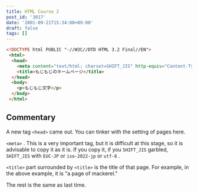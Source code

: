 ```yaml
---
title: HTML Course 2
post_id: '3017'
date: '2001-09-21T15:34:00+09:00'
draft: false
tags: []
---
```


```HTML
<!DOCTYPE html PUBLIC "-//W3C//DTD HTML 3.2 Final//EN"> 
 <html> 
  <head> 
    <meta content="text/html; charset=SHIFT_JIS" http-equiv="Content-Type"> 
    <title>もじもじのホームページ</title> 
  </head> 
  <body> 
    <p>もじもじ文字</p> 
  </body> 
 </html> 

```

## Commentary

A new tag `<head>` came out. You can tinker with the setting of pages here.

`<meta>` . This is a very important tag, but it is difficult at this stage, so it is advisable to copy it as it is. If you copy it, if you `SHIFT_JIS` garbled, `SHIFT_JIS` with `EUC-JP` or `iso-2022-jp` or `utf-8` .

`<title>` part surrounded by `<title>` is the title of that page. For example, in the above example, it is "a page of mackerel."

The rest is the same as last time.
